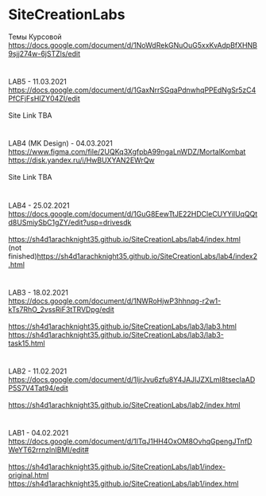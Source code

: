 # SiteCreationLabs

Темы Курсовой <br>
https://docs.google.com/document/d/1NoWdRekGNuOuG5xxKvAdpBfXHNB9sjj274w-6jSTZls/edit<br>
#

LAB5 - 11.03.2021 <br>
https://docs.google.com/document/d/1GaxNrrSGqaPdnwhqPPEdNgSr5zC4PfCFjFsHIZY04ZI/edit<br>
<br>
Site Link TBA<br>
#

LAB4 (MK Design) - 04.03.2021 <br>
https://www.figma.com/file/2UQKq3XgfpbA99ngaLnWDZ/MortalKombat<br>
https://disk.yandex.ru/i/HwBUXYAN2EWrQw<br>
<br>
Site Link TBA<br>
#

LAB4 - 25.02.2021 <br>
https://docs.google.com/document/d/1GuG8EewTtJE22HDCleCUYYilUqQQtd8USmiySbC1gZY/edit?usp=drivesdk<br>
<br>
https://sh4d1arachknight35.github.io/SiteCreationLabs/lab4/index.html<br>
(not finished)https://sh4d1arachknight35.github.io/SiteCreationLabs/lab4/index2.html<br>
#

LAB3 - 18.02.2021 <br>
https://docs.google.com/document/d/1NWRoHjwP3hhnqg-r2w1-kTs7RhO_2vssRiF3tTRVDpg/edit<br>
<br>
https://sh4d1arachknight35.github.io/SiteCreationLabs/lab3/lab3.html<br>
https://sh4d1arachknight35.github.io/SiteCreationLabs/lab3/lab3-task15.html<br>
#

LAB2 - 11.02.2021<br>
https://docs.google.com/document/d/1IjrJvu6zfu8Y4JAJIJZXLmI8tseclaADP5S7V4Tat94/edit<br> 
<br>
https://sh4d1arachknight35.github.io/SiteCreationLabs/lab2/index.html
#

LAB1 - 04.02.2021<br>
https://docs.google.com/document/d/1lTqJ1HH4OxOM8OvhqGpengJTnfDWeYT62rrnzlnIBMI/edit#<br>
<br>
https://sh4d1arachknight35.github.io/SiteCreationLabs/lab1/index-original.html<br>
https://sh4d1arachknight35.github.io/SiteCreationLabs/lab1/index.html

